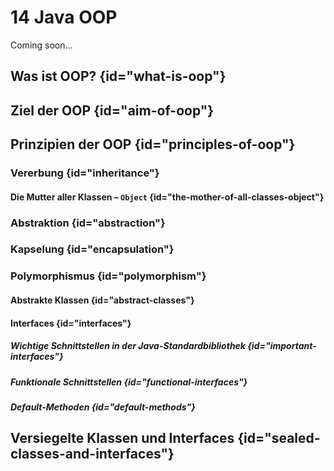 # 14 Java OOP

<format color="%ComingSoonColor%">Coming soon...</format>

## Was ist OOP? {id="what-is-oop"}
## Ziel der OOP {id="aim-of-oop"}
## Prinzipien der OOP {id="principles-of-oop"}
### Vererbung {id="inheritance"}
#### Die Mutter aller Klassen – `Object` {id="the-mother-of-all-classes-object"}
### Abstraktion {id="abstraction"}
### Kapselung {id="encapsulation"}
### Polymorphismus {id="polymorphism"}
#### Abstrakte Klassen {id="abstract-classes"}
#### Interfaces {id="interfaces"}
##### Wichtige Schnittstellen in der Java-Standardbibliothek {id="important-interfaces"}
##### Funktionale Schnittstellen {id="functional-interfaces"}
##### Default-Methoden {id="default-methods"}
## Versiegelte Klassen und Interfaces {id="sealed-classes-and-interfaces"}